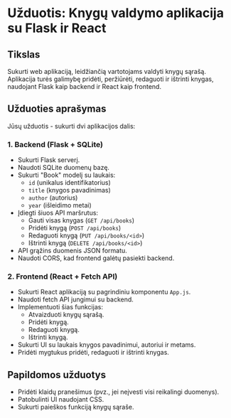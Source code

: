 # Užduotis: Knygų valdymo aplikacija su Flask ir React

## Tikslas

Sukurti web aplikaciją, leidžiančią vartotojams valdyti knygų sąrašą. Aplikacija turės galimybę pridėti, peržiūrėti, redaguoti ir ištrinti knygas, naudojant Flask kaip backend ir React kaip frontend.

## Užduoties aprašymas

Jūsų užduotis - sukurti dvi aplikacijos dalis:

### 1. Backend (Flask + SQLite)

- Sukurti Flask serverį.
- Naudoti SQLite duomenų bazę.
- Sukurti "Book" modelį su laukais:
  - `id` (unikalus identifikatorius)
  - `title` (knygos pavadinimas)
  - `author` (autorius)
  - `year` (išleidimo metai)
- Įdiegti šiuos API maršrutus:
  - Gauti visas knygas (`GET /api/books`)
  - Pridėti knygą (`POST /api/books`)
  - Redaguoti knygą (`PUT /api/books/<id>`)
  - Ištrinti knygą (`DELETE /api/books/<id>`)
- API grąžins duomenis JSON formatu.
- Naudoti CORS, kad frontend galėtų pasiekti backend.

### 2. Frontend (React + Fetch API)

- Sukurti React aplikaciją su pagrindiniu komponentu `App.js`.
- Naudoti fetch API jungimui su backend.
- Implementuoti šias funkcijas:
  - Atvaizduoti knygų sąrašą.
  - Pridėti knygą.
  - Redaguoti knygą.
  - Ištrinti knygą.
- Sukurti UI su laukais knygos pavadinimui, autoriui ir metams.
- Pridėti mygtukus pridėti, redaguoti ir ištrinti knygas.

## Papildomos užduotys

- Pridėti klaidų pranešimus (pvz., jei neįvesti visi reikalingi duomenys).
- Patobulinti UI naudojant CSS.
- Sukurti paieškos funkciją knygų sąraše.
